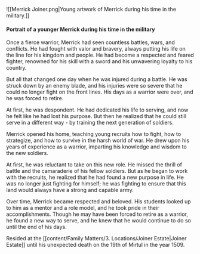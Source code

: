 ![[Merrick Joiner.png|Young artwork of Merrick during his time in the military.]]
#### Portrait of a younger Merrick during his time in the military

Once a fierce warrior, Merrick had seen countless battles, wars, and conflicts. He had fought with valor and bravery, always putting his life on the line for his kingdom and people. He had become a respected and feared fighter, renowned for his skill with a sword and his unwavering loyalty to his country.

But all that changed one day when he was injured during a battle. He was struck down by an enemy blade, and his injuries were so severe that he could no longer fight on the front lines. His days as a warrior were over, and he was forced to retire.

At first, he was despondent. He had dedicated his life to serving, and now he felt like he had lost his purpose. But then he realized that he could still serve in a different way - by training the next generation of soldiers.

Merrick opened his home, teaching young recruits how to fight, how to strategize, and how to survive in the harsh world of war. He drew upon his years of experience as a warrior, imparting his knowledge and wisdom to the new soldiers.

At first, he was reluctant to take on this new role. He missed the thrill of battle and the camaraderie of his fellow soldiers. But as he began to work with the recruits, he realized that he had found a new purpose in life. He was no longer just fighting for himself; he was fighting to ensure that this land would always have a strong and capable army.

Over time, Merrick became respected and beloved. His students looked up to him as a mentor and a role model, and he took pride in their accomplishments. Though he may have been forced to retire as a warrior, he found a new way to serve, and he knew that he would continue to do so until the end of his days. 

Resided at the [[content/Family Matters/3. Locations/Joiner Estate|Joiner Estate]] until his unexpected death on the 19th of Mirtul in the year 1509.
